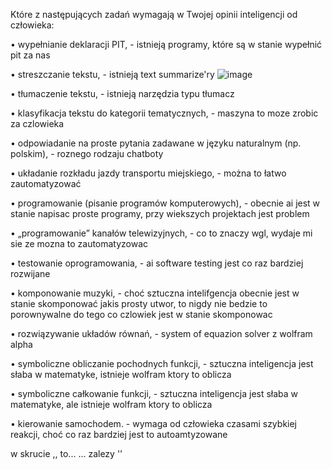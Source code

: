 Które z następujących zadań wymagają w Twojej opinii inteligencji od człowieka:

• wypełnianie deklaracji PIT,  - istnieją programy, które są w stanie wypełnić pit za nas

• streszczanie tekstu, - istnieją text summarize'ry ![image](https://github.com/zouuek/wssi24/assets/119017016/d2fbe891-5d27-4512-a4a1-0fffa27ab219)

• tłumaczenie tekstu, - istnieją narzędzia typu tłumacz

• klasyfikacja tekstu do kategorii tematycznych, - maszyna to moze zrobic za czlowieka

• odpowiadanie na proste pytania zadawane w języku naturalnym (np. polskim), - roznego rodzaju chatboty

• układanie rozkładu jazdy transportu miejskiego, - można to łatwo zautomatyzować

• programowanie (pisanie programów komputerowych), - obecnie ai jest w stanie napisac proste programy, przy wiekszych projektach jest problem

• „programowanie” kanałów telewizyjnych, - co to znaczy wgl, wydaje mi sie ze mozna to zautomatyzowac

• testowanie oprogramowania, - ai software testing jest co raz bardziej rozwijane 

• komponowanie muzyki, - choć sztuczna intelifgencja obecnie jest w stanie skomponować jakis prosty utwor, to nigdy nie bedzie to porownywalne do tego co czlowiek jest w stanie skomponowac

• rozwiązywanie układów równań, - system of equazion solver z wolfram alpha

• symboliczne obliczanie pochodnych funkcji, - sztuczna inteligencja jest słaba w matematyke, istnieje wolfram ktory to oblicza

• symboliczne całkowanie funkcji, - sztuczna inteligencja jest słaba w matematyke, ale istnieje wolfram ktory to oblicza

• kierowanie samochodem. - wymaga od człowieka czasami szybkiej reakcji, choć co raz bardziej jest to autoamtyzowane

w skrucie ,, to...
                      ... zalezy ''
